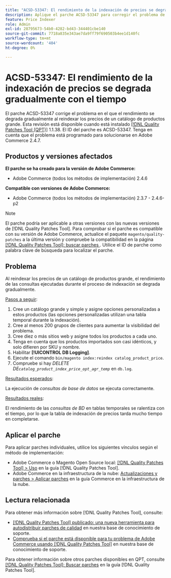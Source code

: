 ```yaml
---
title: "ACSD-53347: El rendimiento de la indexación de precios se degrada gradualmente con el paso del tiempo"
description: Aplique el parche ACSD-53347 para corregir el problema de Adobe Commerce en el que el rendimiento se degrada gradualmente al reindexar los precios de un catálogo de productos grande.
feature: Price Indexer
role: Admin
exl-id: 28795673-54b0-4282-bd43-344401cbe140
source-git-commit: 7718a835e343ae7da9ff79f690503b4ee1d140fc
workflow-type: tm+mt
source-wordcount: '404'
ht-degree: 0%

---
```


# ACSD-53347: El rendimiento de la indexación de precios se degrada gradualmente con el tiempo

El parche ACSD-53347 corrige el problema en el que el rendimiento se degrada gradualmente al reindexar los precios de un catálogo de productos grande. Esta revisión está disponible cuando está instalado [[!DNL Quality Patches Tool (QPT)]](/help/announcements/adobe-commerce-announcements/magento-quality-patches-released-new-tool-to-self-serve-quality-patches.md) 1.1.38. El ID del parche es ACSD-53347. Tenga en cuenta que el problema está programado para solucionarse en Adobe Commerce 2.4.7.

## Productos y versiones afectados

**El parche se ha creado para la versión de Adobe Commerce:**

* Adobe Commerce (todos los métodos de implementación) 2.4.6

**Compatible con versiones de Adobe Commerce:**

* Adobe Commerce (todos los métodos de implementación) 2.3.7 - 2.4.6-p2

>[!NOTE]
>
>El parche podría ser aplicable a otras versiones con las nuevas versiones de [!DNL Quality Patches Tool]. Para comprobar si el parche es compatible con su versión de Adobe Commerce, actualice el paquete `magento/quality-patches` a la última versión y compruebe la compatibilidad en la página [[!DNL Quality Patches Tool]: buscar parches ](https://experienceleague.adobe.com/tools/commerce-quality-patches/index.html?lang=es). Utilice el ID de parche como palabra clave de búsqueda para localizar el parche.

## Problema

Al reindexar los precios de un catálogo de productos grande, el rendimiento de las consultas ejecutadas durante el proceso de indexación se degrada gradualmente.

<u>Pasos a seguir</u>:

1. Cree un catálogo grande y simple y asigne opciones personalizadas a estos productos (las opciones personalizadas utilizan una tabla temporal durante la indexación).
1. Cree al menos 200 grupos de clientes para aumentar la visibilidad del problema.
1. Cree diez o más sitios web y asigne todos los productos a cada uno.
1. Tenga en cuenta que los productos importados son casi idénticos, y solo difieren por SKU y nombre.
1. Habilitar **[!UICONTROL DB Logging]**.
1. Ejecute el comando `bin/magento index:reindex catalog_product_price`.
1. Compruebe si hay *DELETE DE`catalog_product_index_price_opt_agr_temp`* en `db.log`.

<u>Resultados esperados</u>:

La ejecución de *consultas de base de datos* se ejecuta correctamente.

<u>Resultados reales</u>:

El rendimiento de las *consultas de BD* en tablas temporales se ralentiza con el tiempo, por lo que la tabla de indexación de precios tarda mucho tiempo en completarse.

## Aplicar el parche

Para aplicar parches individuales, utilice los siguientes vínculos según el método de implementación:

* Adobe Commerce o Magento Open Source local: [[!DNL Quality Patches Tool] > Uso](https://experienceleague.adobe.com/docs/commerce-operations/tools/quality-patches-tool/usage.html?lang=es) en la guía [!DNL Quality Patches Tool].
* Adobe Commerce en la infraestructura de la nube: [Actualizaciones y parches > Aplicar parches](https://experienceleague.adobe.com/docs/commerce-cloud-service/user-guide/develop/upgrade/apply-patches.html?lang=es) en la guía Commerce en la infraestructura de la nube.

## Lectura relacionada

Para obtener más información sobre [!DNL Quality Patches Tool], consulte:

* [[!DNL Quality Patches Tool] publicado: una nueva herramienta para autodistribuir parches de calidad](/help/announcements/adobe-commerce-announcements/magento-quality-patches-released-new-tool-to-self-serve-quality-patches.md) en nuestra base de conocimiento de soporte.
* [Comprueba si el parche está disponible para tu problema de Adobe Commerce usando [!DNL Quality Patches Tool]](/help/support-tools/patches-available-in-qpt-tool/check-patch-for-magento-issue-with-magento-quality-patches.md) en nuestra base de conocimiento de soporte.

Para obtener información sobre otros parches disponibles en QPT, consulte [[!DNL Quality Patches Tool]: Buscar parches](https://experienceleague.adobe.com/tools/commerce-quality-patches/index.html?lang=es) en la guía [!DNL Quality Patches Tool].
